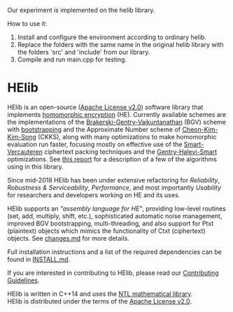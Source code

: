
Our experiment is implemented on the helib library.

How to use it:
1. Install and configure the environment according to ordinary helib.
2. Replace the folders with the same name in the original helib library with the folders 'src' and 'include' from our library.
3. Compile and run main.cpp for testing.




HElib
=====

HElib is an open-source ([Apache License v2.0][5]) software library that 
implements [homomorphic encryption][6] (HE). Currently available schemes 
are the implementations of the [Brakerski-Gentry-Vaikuntanathan][1] (BGV) 
scheme with [bootstrapping][8] and the Approximate Number scheme of 
[Cheon-Kim-Kim-Song][9] (CKKS), along with many optimizations to make 
homomorphic evaluation run faster, focusing mostly on effective use of 
the [Smart-Vercauteren][2] ciphertext packing techniques and
the [Gentry-Halevi-Smart][3] optimizations. See [this report][7] for a
description of a few of the algorithms using in this library. 

Since mid-2018 HElib has been under extensive refactoring for *Reliability*, 
*Robustness & Serviceability*, *Performance*, and most importantly *Usability* 
for researchers and developers working on HE and its uses.

HElib supports an *"assembly language for HE"*, providing low-level routines
(set, add, multiply, shift, etc.), sophisticated automatic noise management,
improved BGV bootstrapping, multi-threading, and also support for Ptxt (plaintext) 
objects which mimics the functionality of Ctxt (ciphertext) objects. 
See [changes.md](changes.md) for more details.

Full installation instructions and a list of the required dependencies can be found 
in [INSTALL.md](INSTALL.md).

If you are interested in contributing to HElib, please read our 
[Contributing Guidelines](CONTRIBUTING.md).

HElib is written in C++14 and uses the [NTL mathematical library][4].  
HElib is distributed under the terms of the [Apache License v2.0][5].  


  [1]: http://eprint.iacr.org/2011/277       "BGV12"
  [2]: http://eprint.iacr.org/2011/133       "SV11"
  [3]: http://eprint.iacr.org/2012/099       "GHS12"
  [4]: http://www.shoup.net/ntl/             "NTL"
  [5]: http://www.apache.org/licenses/LICENSE-2.0  "Apache-v2.0"
  [6]: http://en.wikipedia.org/wiki/Homomorphic_encryption "Homomorphic encryption"
  [7]: http://eprint.iacr.org/2014/106       "algorithms"
  [8]: http://eprint.iacr.org/2014/873       "bootstrapping"
  [9]: http://eprint.iacr.org/2016/421       "CKKS16"
  [10]: https://github.com/homenc/HElib      "GitHubPages"
